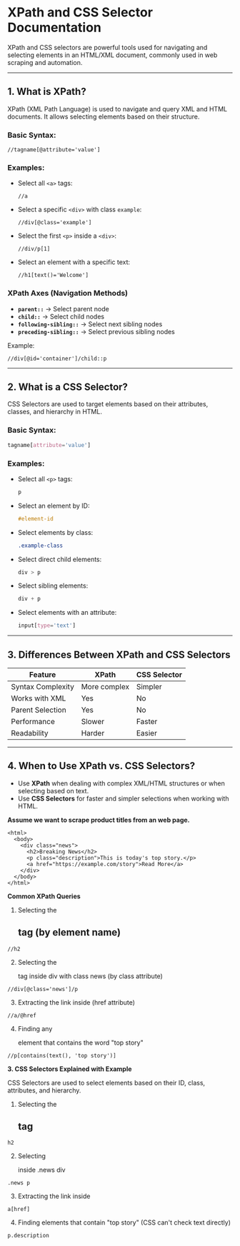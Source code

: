 # **XPath and CSS Selector Documentation**

XPath and CSS selectors are powerful tools used for navigating and selecting elements in an HTML/XML document, commonly used in web scraping and automation.

---

## **1. What is XPath?**
XPath (XML Path Language) is used to navigate and query XML and HTML documents. It allows selecting elements based on their structure.

### **Basic Syntax:**
```xpath
//tagname[@attribute='value']
```

### **Examples:**
- Select all `<a>` tags:
  ```xpath
  //a
  ```
- Select a specific `<div>` with class `example`:
  ```xpath
  //div[@class='example']
  ```
- Select the first `<p>` inside a `<div>`:
  ```xpath
  //div/p[1]
  ```
- Select an element with a specific text:
  ```xpath
  //h1[text()='Welcome']
  ```

### **XPath Axes (Navigation Methods)**
- **`parent::`** → Select parent node
- **`child::`** → Select child nodes
- **`following-sibling::`** → Select next sibling nodes
- **`preceding-sibling::`** → Select previous sibling nodes

Example:
```xpath
//div[@id='container']/child::p
```

---

## **2. What is a CSS Selector?**
CSS Selectors are used to target elements based on their attributes, classes, and hierarchy in HTML.

### **Basic Syntax:**
```css
tagname[attribute='value']
```

### **Examples:**
- Select all `<p>` tags:
  ```css
  p
  ```
- Select an element by ID:
  ```css
  #element-id
  ```
- Select elements by class:
  ```css
  .example-class
  ```
- Select direct child elements:
  ```css
  div > p
  ```
- Select sibling elements:
  ```css
  div + p
  ```
- Select elements with an attribute:
  ```css
  input[type='text']
  ```

---

## **3. Differences Between XPath and CSS Selectors**
| Feature | XPath | CSS Selector |
|---------|------|-------------|
| Syntax Complexity | More complex | Simpler |
| Works with XML | Yes | No |
| Parent Selection | Yes | No |
| Performance | Slower | Faster |
| Readability | Harder | Easier |

---

## **4. When to Use XPath vs. CSS Selectors?**
- Use **XPath** when dealing with complex XML/HTML structures or when selecting based on text.
- Use **CSS Selectors** for faster and simpler selections when working with HTML.

**Assume we want to scrape product titles from an web page.**

```
<html>
  <body>
    <div class="news">
      <h2>Breaking News</h2>
      <p class="description">This is today's top story.</p>
      <a href="https://example.com/story">Read More</a>
    </div>
  </body>
</html>

```

**Common XPath Queries**

1) Selecting the <h2> tag (by element name)

```
//h2
```

2) Selecting the <p> tag inside div with class news (by class attribute)

```
//div[@class='news']/p
```

3) Extracting the link inside <a> (href attribute)

```
//a/@href
```

4) Finding any <p> element that contains the word "top story"

```
//p[contains(text(), 'top story')]
```

**3. CSS Selectors Explained with Example**

CSS Selectors are used to select elements based on their ID, class, attributes, and hierarchy.

1) Selecting the <h2> tag

```
h2
```

2) Selecting <p> inside .news div

```
.news p
```

3) Extracting the link inside <a>

```
a[href]
```

4) Finding elements that contain "top story" (CSS can't check text directly)

```
p.description
```


